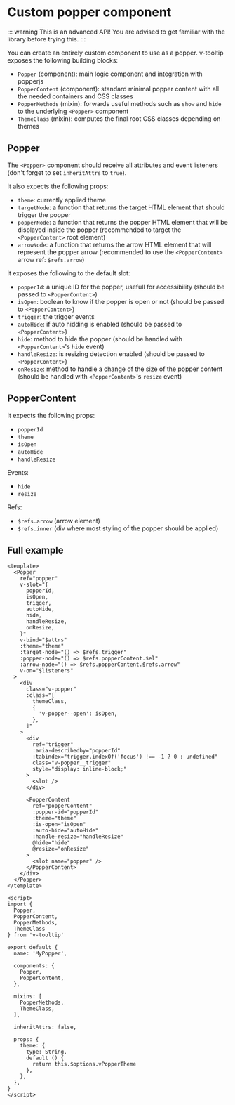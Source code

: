 
# Custom popper component

::: warning
This is an advanced API! You are advised to get familiar with the library before trying this.
:::

You can create an entirely custom component to use as a popper. v-tooltip exposes the following building blocks:

- `Popper` (component): main logic component and integration with popperjs
- `PopperContent` (component): standard minimal popper content with all the needed containers and CSS classes
- `PopperMethods` (mixin): forwards useful methods such as `show` and `hide` to the underlying `<Popper>` component
- `ThemeClass` (mixin): computes the final root CSS classes depending on themes

## Popper

The `<Popper>` component should receive all attributes and event listeners (don't forget to set `inheritAttrs` to `true`).

It also expects the following props:

- `theme`: currently applied theme
- `targetNode`: a function that returns the target HTML element that should trigger the popper
- `popperNode`: a function that returns the popper HTML element that will be displayed inside the popper (recommended to target the `<PopperContent>` root element)
- `arrowNode`: a function that returns the arrow HTML element that will represent the popper arrow (recommended to use the `<PopperContent>` arrow ref: `$refs.arrow`)

It exposes the following to the default slot:

- `popperId`: a unique ID for the popper, usefull for accessibility (should be passed to `<PopperContent>`)
- `isOpen`: boolean to know if the popper is open or not (should be passed to `<PopperContent>`)
- `trigger`: the trigger events
- `autoHide`: if auto hidding is enabled (should be passed to `<PopperContent>`)
- `hide`: method to hide the popper (should be handled with `<PopperContent>`'s `hide` event)
- `handleResize`: is resizing detection enabled (should be passed to `<PopperContent>`)
- `onResize`: method to handle a change of the size of the popper content (should be handled with `<PopperContent>`'s `resize` event)

## PopperContent

It expects the following props:

- `popperId`
- `theme`
- `isOpen`
- `autoHide`
- `handleResize`

Events:

- `hide`
- `resize`

Refs:

- `$refs.arrow` (arrow element)
- `$refs.inner` (div where most styling of the popper should be applied)

## Full example

```vue
<template>
  <Popper
    ref="popper"
    v-slot="{
      popperId,
      isOpen,
      trigger,
      autoHide,
      hide,
      handleResize,
      onResize,
    }"
    v-bind="$attrs"
    :theme="theme"
    :target-node="() => $refs.trigger"
    :popper-node="() => $refs.popperContent.$el"
    :arrow-node="() => $refs.popperContent.$refs.arrow"
    v-on="$listeners"
  >
    <div
      class="v-popper"
      :class="[
        themeClass,
        {
          'v-popper--open': isOpen,
        },
      ]"
    >
      <div
        ref="trigger"
        :aria-describedby="popperId"
        :tabindex="trigger.indexOf('focus') !== -1 ? 0 : undefined"
        class="v-popper__trigger"
        style="display: inline-block;"
      >
        <slot />
      </div>

      <PopperContent
        ref="popperContent"
        :popper-id="popperId"
        :theme="theme"
        :is-open="isOpen"
        :auto-hide="autoHide"
        :handle-resize="handleResize"
        @hide="hide"
        @resize="onResize"
      >
        <slot name="popper" />
      </PopperContent>
    </div>
  </Popper>
</template>

<script>
import {
  Popper,
  PopperContent,
  PopperMethods,
  ThemeClass
} from 'v-tooltip'

export default {
  name: 'MyPopper',

  components: {
    Popper,
    PopperContent,
  },

  mixins: [
    PopperMethods,
    ThemeClass,
  ],

  inheritAttrs: false,

  props: {
    theme: {
      type: String,
      default () {
        return this.$options.vPopperTheme
      },
    },
  },
}
</script>
```

